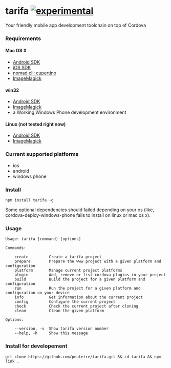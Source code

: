 tarifa [![experimental](http://hughsk.github.io/stability-badges/dist/experimental.svg)](http://github.com/hughsk/stability-badges)
======

Your friendly mobile app development toolchain on top of Cordova

### Requirements

#### Mac OS X
* [Android SDK](http://developer.android.com/)
* [iOS SDK](http://developer.apple.com/)
* [nomad cli: cupertino](https://github.com/nomad/cupertino)
* [ImageMagick](http://www.imagemagick.org/)

#### win32
* [Android SDK](http://developer.android.com/)
* [ImageMagick](http://www.imagemagick.org/)
* a Working Windows Phone development environment

#### Linux (not tested right now)
* [Android SDK](http://developer.android.com/)
* [ImageMagick](http://www.imagemagick.org/)

### Current supported platforms

* ios
* android
* windows phone

### Install

```
npm install tarifa -g
```

Some optional dependencies should failed depending on your os
(like, cordova-deploy-windows-phone fails to install on linux or mac os x).

### Usage

```
Usage: tarifa [command] [options]

Commands:

    create         Create a tarifa project
    prepare        Prepare the www project with a given platform and configuration
    platform       Manage current project platforms
    plugin         Add, remove or list cordova plugins in your project
    build          Build the project for a given platform and configuration
    run            Run the project for a given platform and configuration on your device
    info           Get information about the current project
    config         Configure the current project
    check          Check the current project after cloning
    clean          Clean the given platform

Options:

    --version, -v  Show tarifa version number
    --help, -h     Show this message
```

### Install for developement

```
git clone https://github.com/peutetre/tarifa.git && cd tarifa && npm link .
```
